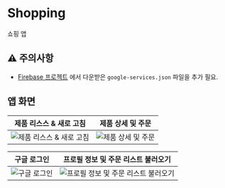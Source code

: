 # Shopping
쇼핑 앱

## ⚠️ 주의사항
- [Firebase 프로젝트](https://console.firebase.google.com/u/0/) 에서 다운받은 `google-services.json` 파일을 추가  필요.

## 앱 화면
|제품 리스스 & 새로 고침|제품 상세 및 주문|
|---|---|
|![제품 리스스 & 새로 고침](https://i.imgur.com/eyKbx6c.jpg)|![제품 상세 및 주문](https://i.imgur.com/jJ2XDQj.jpg)|

|구글 로그인|프로필 정보 및 주문 리스트 불러오기|
|---|---|
|![구글 로그인](https://i.imgur.com/pmR87aG.jpg)|![프로필 정보 및 주문 리스트 불러오기](https://i.imgur.com/uWotgnQ.jpg)|
